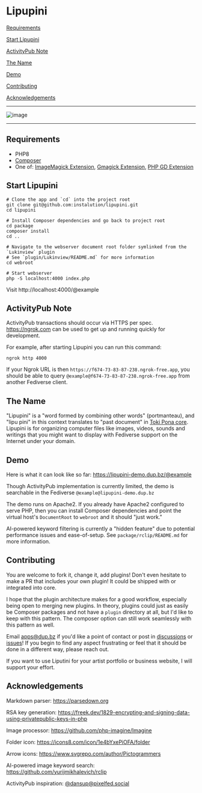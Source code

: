 # Lipupini

[Requirements](#requirements)

[Start Lipupini](#start-lipupini)

[ActivityPub Note](#activitypub-note)

[The Name](#the-name)

[Demo](#demo)

[Contributing](#contributing)

[Acknowledgements](#acknowledgements)

---

![image](https://github.com/instalution/lipupini/assets/108841276/843f8a31-0d6c-42d2-a366-c355b03986a6)

---

## Requirements

- PHP8
- [Composer](https://getcomposer.org/)
- One of: [ImageMagick Extension](https://www.php.net/manual/en/book.imagick.php), [Gmagick Extension](https://www.php.net/manual/en/book.gmagick.php), [PHP GD Extension](https://www.php.net/manual/en/book.image.php)

## Start Lipupini

```shell
# Clone the app and `cd` into the project root
git clone git@github.com:instalution/lipupini.git
cd lipupini

# Install Composer dependencies and go back to project root
cd package
composer install
cd ..

# Navigate to the webserver document root folder symlinked from the `Lukinview` plugin
# See `plugin/Lukinview/README.md` for more information
cd webroot

# Start webserver
php -S localhost:4000 index.php
```

Visit http://localhost:4000/@example

## ActivityPub Note

ActivityPub transactions should occur via HTTPS per spec. https://ngrok.com can be used to get up and running quickly for development.

For example, after starting Lipupini you can run this command:

```shell
ngrok http 4000
```

If your Ngrok URL is then `https://f674-73-83-87-238.ngrok-free.app`, you should be able to query `@example@f674-73-83-87-238.ngrok-free.app` from another Fediverse client.

## The Name

"Lipupini" is a "word formed by combining other words" (portmanteau), and "lipu pini" in this context translates to "past document" in [Toki Pona core](https://zrajm.github.io/toki-pona-syllabics/dictionary/). Lipupini is for organizing computer files like images, videos, sounds and writings that you might want to display with Fediverse support on the Internet under your domain.

## Demo

Here is what it can look like so far: https://lipupini-demo.dup.bz/@example

Though ActivityPub implementation is currently limited, the demo is searchable in the Fediverse `@example@lipupini-demo.dup.bz`

The demo runs on Apache2. If you already have Apache2 configured to serve PHP, then you can install Composer dependencies and point the virtual host's `DocumentRoot` to `webroot` and it should "just work."

AI-powered keyword filtering is currently a "hidden feature" due to potential performance issues and ease-of-setup. See `package/rclip/README.md` for more information.

## Contributing

You are welcome to fork it, change it, add plugins! Don't even hesitate to make a PR that includes your own plugin! It could be shipped with or integrated into core.

I hope that the plugin architecture makes for a good workflow, especially being open to merging new plugins. In theory, plugins could just as easily be Composer packages and not have a `plugin` directory at all, but I'd like to keep with this pattern. The composer option can still work seamlessly with this pattern as well.

Email apps@dup.bz if you'd like a point of contact or post in [discussions](https://github.com/instalution/lipupini/discussions) or [issues](https://github.com/instalution/lipupini/issues)! If you begin to find any aspect frustrating or feel that it should be done in a different way, please reach out.

If you want to use Liputini for your artist portfolio or business website, I will support your effort.

## Acknowledgements

Markdown parser: https://parsedown.org

RSA key generation: https://freek.dev/1829-encrypting-and-signing-data-using-privatepublic-keys-in-php

Image processor: https://github.com/php-imagine/Imagine

Folder icon: https://icons8.com/icon/1e4bYxePiOFA/folder

Arrow icons: https://www.svgrepo.com/author/Pictogrammers

AI-powered image keyword search: https://github.com/yurijmikhalevich/rclip

ActivityPub inspiration: [@dansup@pixelfed.social](https://pixelfed.social/dansup)
